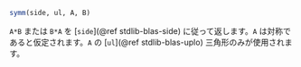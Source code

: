 ```julia
symm(side, ul, A, B)
```

`A*B` または `B*A` を [`side`](@ref stdlib-blas-side) に従って返します。`A` は対称であると仮定されます。`A` の [`ul`](@ref stdlib-blas-uplo) 三角形のみが使用されます。
